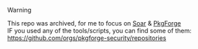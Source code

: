 > [!WARNING]
> This repo was archived, for me to focus on [Soar](https://github.com/pkgforge/soar) & [PkgForge](https://docs.pkgforge.dev/)<br>
> IF you used any of the tools/scripts, you can find some of them: https://github.com/orgs/pkgforge-security/repositories
